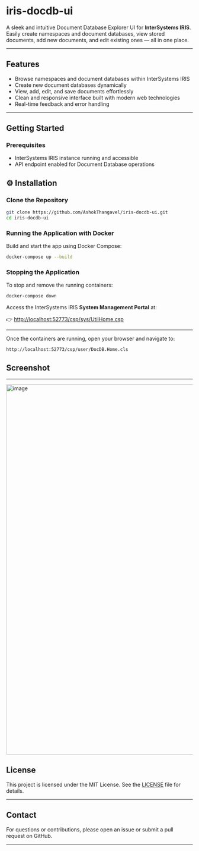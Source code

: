 # iris-docdb-ui
A sleek and intuitive Document Database Explorer UI for **InterSystems IRIS**. Easily create namespaces and document databases, view stored documents, add new documents, and edit existing ones — all in one place.

---

## Features

- Browse namespaces and document databases within InterSystems IRIS  
- Create new document databases dynamically  
- View, add, edit, and save documents effortlessly  
- Clean and responsive interface built with modern web technologies  
- Real-time feedback and error handling  

---

## Getting Started

### Prerequisites

- InterSystems IRIS instance running and accessible  
- API endpoint enabled for Document Database operations  

## ⚙️ Installation

### Clone the Repository
```bash
git clone https://github.com/AshokThangavel/iris-docdb-ui.git
cd iris-docdb-ui
````

### Running the Application with Docker

Build and start the app using Docker Compose:

```bash
docker-compose up --build
```

### Stopping the Application

To stop and remove the running containers:

```bash
docker-compose down
```
Access the InterSystems IRIS **System Management Portal** at:

👉 [http://localhost:52773/csp/sys/UtilHome.csp](http://localhost:52773/csp/sys/UtilHome.csp)

---
Once the containers are running, open your browser and navigate to:

```
http://localhost:52773/csp/user/DocDB.Home.cls
```
## Screenshot
---
<img width="1631" height="996" alt="image" src="https://github.com/user-attachments/assets/3305a218-4666-4ec2-91c8-4f8a69b8f23a" />


## License

This project is licensed under the MIT License. See the [LICENSE](LICENSE) file for details.

---

## Contact

For questions or contributions, please open an issue or submit a pull request on GitHub.

---

